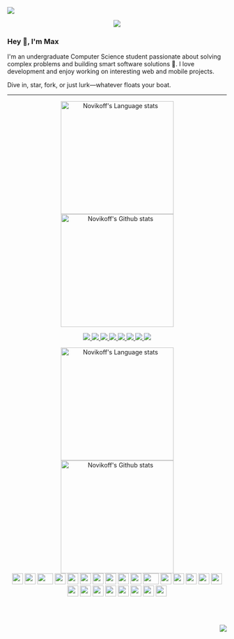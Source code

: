 ![](https://hit.yhype.me/github/profile?account_id=144257965)

<p align="center">
  <a href="https://github.com/novihub">
<img src="https://readme-typing-svg.demolab.com/?lines=React.js%20|%20Node.js%20|%20TypeScript%20Enthusiast;Passionate%20about%20creating%20scalable%20web%20apps;Expert%20in%20TypeScript%2C%20React%2C%20and%20modern%20web%20technologies;Building%20fast%20and%20efficient%20user%20interfaces&font=Fira%20Code&center=true&width=440&height=45&color=fff&vCenter=true&pause=1000&size=12" />

  </a>
</p>

### Hey 👋, I'm Max

I'm an undergraduate Computer Science student passionate about solving complex problems and building smart software solutions 🤖.
I love development and enjoy working on interesting web and mobile projects.

Dive in, star, fork, or just lurk—whatever floats your boat.

---

<div align="center">
  <a href="https://github.com/anuraghazra/github-readme-stats#gh-light-mode-only">
    <img height="259" src="https://github-readme-stats-git-masterrstaa-rickstaa.vercel.app/api/top-langs/?username=novihub&layout=compact&langs_count=12&hide_border=true&role=owner,collaborator&theme=default#gh-light-mode-only" alt="Novikoff's Language stats" />
  </a>
  <a href="https://github.com/anuraghazra/github-readme-stats#gh-light-mode-only">
    <img height="259" src="https://github-readme-stats-git-masterrstaa-rickstaa.vercel.app/api?username=novihub&show_icons=true&line_height=28&hide_border=true&card_width=347&include_all_commits=true&role=owner,collaborator&show=reviews,discussions_answered&rank_icon=percentile&exclude_repo=github-readme-stats&theme=default#gh-light-mode-only" alt="Novikoff's Github stats" />
  </a>
</div>
<p align="center">

<a href="https://stealthanthrax.github.io" target="_blank">
  <img src="https://img.shields.io/badge/Website-000000?style=for-the-badge&logo=Firefox&logoColor=white" />
</a>

<a href="https://medium.com/@sansyrox" target="_blank">
  <img src="https://img.shields.io/badge/Medium-12100E?style=for-the-badge&logo=medium&logoColor=white" />
</a>

<a href="https://linkedin.com/in/sanskar123" target="_blank">
  <img src="https://img.shields.io/badge/LinkedIn-0A66C2?style=for-the-badge&logo=linkedin&logoColor=white" />
</a>

<a href="https://twitter.com/sansyrox" target="_blank">
  <img src="https://img.shields.io/badge/Twitter-1DA1F2?style=for-the-badge&logo=twitter&logoColor=white" />
</a>

<a href="https://www.reddit.com/user/stealthanthrax" target="_blank">
  <img src="https://img.shields.io/badge/Reddit-FF4500?style=for-the-badge&logo=reddit&logoColor=white" />
</a>

<a href="https://github.com/sansyrox" target="_blank">
  <img src="https://img.shields.io/badge/GitHub-181717?style=for-the-badge&logo=github&logoColor=white" />
</a>

<a href="https://t.me/sansyrox" target="_blank">
  <img src="https://img.shields.io/badge/Telegram-2CA5E0?style=for-the-badge&logo=telegram&logoColor=white" />
</a>

<a href="https://open.spotify.com/user/22jffys2vvo5gpuf4ooozafta?si=G--M2ERgTtWdwCXo6wf1jA" target="_blank">
  <img src="https://img.shields.io/badge/Spotify-1DB954?style=for-the-badge&logo=spotify&logoColor=white" />
</a>

</p>

<div align="center">
  <a href="https://github.com/anuraghazra/github-readme-stats#gh-dark-mode-only">
    <img height="259" src="https://github-readme-stats-git-masterrstaa-rickstaa.vercel.app/api/top-langs/?username=novihub&layout=compact&langs_count=12&hide_border=true&role=owner,collaborator&theme=dark&bg_color=000000#gh-dark-mode-only" alt="Novikoff's Language stats" />
  </a>
  <a href="https://github.com/anuraghazra/github-readme-stats#gh-dark-mode-only">
    <img height="259" src="https://github-readme-stats-git-masterrstaa-rickstaa.vercel.app/api?username=novihub&show_icons=true&line_height=28&hide_border=true&card_width=347&include_all_commits=true&role=owner,collaborator&show=reviews,discussions_answered&rank_icon=percentile&exclude_repo=github-readme-stats&theme=dark&bg_color=000000#gh-dark-mode-only" alt="Novikoff's Github stats" />
  </a>
</div>

<div align="center">
    <img src="https://cultofthepartyparrot.com/parrots/hd/githubparrot.gif" width="25" height="25"/>
    <img src="https://cultofthepartyparrot.com/flags/hd/kazakhstanparrot.gif" width="25" height="25"/>
    <img src="https://cultofthepartyparrot.com/parrots/asyncparrot.gif" width="36" height="25"/>
    <img src="https://cultofthepartyparrot.com/parrots/hd/hackerparrot.gif" width="25" height="25"/>
    <img src="https://cultofthepartyparrot.com/parrots/hd/60fpsparrot.gif" width="25" height="25"/>
    <img src="https://cultofthepartyparrot.com/parrots/hd/jumpingparrot.gif" width="25" height="25"/>
    <img src="https://cultofthepartyparrot.com/parrots/hd/opensourceparrot.gif" width="25" height="25"/>
    <img src="https://cultofthepartyparrot.com/parrots/hd/dealwithitnowparrot.gif" width="25" height="25"/>
    <img src="https://cultofthepartyparrot.com/parrots/hd/hypnoparrotlight.gif" width="25" height="25"/>
    <img src="https://cultofthepartyparrot.com/parrots/databaseparrot.gif" width="25" height="25"/>
    <img src="https://cultofthepartyparrot.com/parrots/fixparrot.gif" width="36" height="25"/>
    <img src="https://cultofthepartyparrot.com/parrots/hd/laptop_parrot.gif" width="25" height="25"/>
    <img src="https://cultofthepartyparrot.com/parrots/hd/spinningparrot.gif" width="25" height="25"/>
    <img src="https://cultofthepartyparrot.com/parrots/hd/levitationparrot.gif" width="25" height="25"/>
    <img src="https://cultofthepartyparrot.com/parrots/hd/meldparrot.gif" width="25" height="25"/>
    <img src="https://cultofthepartyparrot.com/parrots/slomoparrot.gif" width="25" height="25"/>
    <img src="https://cultofthepartyparrot.com/parrots/hd/moonwalkingparrot.gif" width="25" height="25"/>
    <img src="https://cultofthepartyparrot.com/parrots/hd/stableparrot.gif" width="25" height="25"/>
    <img src="https://cultofthepartyparrot.com/parrots/hd/scienceparrot.gif" width="25" height="25"/>
    <img src="https://cultofthepartyparrot.com/parrots/hd/pirateparrot.gif" width="25" height="25"/>
    <img src="https://cultofthepartyparrot.com/parrots/hd/footballparrot.gif" width="25" height="25"/>
    <img src="https://cultofthepartyparrot.com/parrots/hd/illuminatiparrot.gif" width="25" height="25"/>
    <img src="https://cultofthepartyparrot.com/parrots/hd/hypnoparrotdark.gif" width="25" height="25"/>
    <img src="https://cultofthepartyparrot.com/parrots/hd/mustacheparrot.gif" width="25" height="25"/>
</div>

&nbsp;  
&nbsp;

<div align="right">
  <img src="https://komarev.com/ghpvc/?username=novihub&style=for-the-badge" />
</div>


